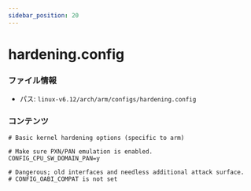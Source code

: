 ```yaml
---
sidebar_position: 20
---
```

# hardening.config

### ファイル情報

- パス: `linux-v6.12/arch/arm/configs/hardening.config`

### コンテンツ

```config
# Basic kernel hardening options (specific to arm)

# Make sure PXN/PAN emulation is enabled.
CONFIG_CPU_SW_DOMAIN_PAN=y

# Dangerous; old interfaces and needless additional attack surface.
# CONFIG_OABI_COMPAT is not set

```

